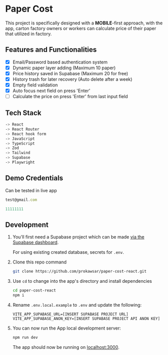 # Paper Cost

This project is specifically designed with a **MOBILE**-first approach, with the app, carton factory owners or workers can calculate price of their paper that utilized in factory.

## Features and Functionalities

- [x] Email/Password based authentication system
- [x] Dynamic paper layer adding (Maximum 10 paper)
- [x] Price history saved in Supabase (Maximum 20 for free)
- [x] History trash for later recovery (Auto delete after a week)
- [x] Empty field validation
- [x] Auto focus next field on press 'Enter'
- [ ] Calculate the price on press 'Enter' from last input field

## Tech Stack

```bash
-> React
-> React Router
-> React hook form
-> JavaScript
-> TypeScript
-> Zod
-> Tailwind
-> Supabase
-> Playwright
```

## Demo Credentials

Can be tested in live app

```js
test@gmail.com
```

```js
11111111
```

## Development

1. You'll first need a Supabase project which can be made [via the Supabase dashboard](https://database.new).

   For using existing created database, secrets for `.env`.

2. Clone this repo command

   ```bash
   git clone https://github.com/prokawsar/paper-cost-react.git
   ```

3. Use `cd` to change into the app's directory and install dependencies

   ```bash
   cd paper-cost-react
   npm i
   ```

4. Rename `.env.local.example` to `.env` and update the following:

   ```
   VITE_APP_SUPABASE_URL=[INSERT SUPABASE PROJECT URL]
   VITE_APP_SUPABASE_ANON_KEY=[INSERT SUPABASE PROJECT API ANON KEY]
   ```

5. You can now run the App local development server:

   ```bash
   npm run dev
   ```

   The app should now be running on [localhost:3000](http://localhost:3000/).
